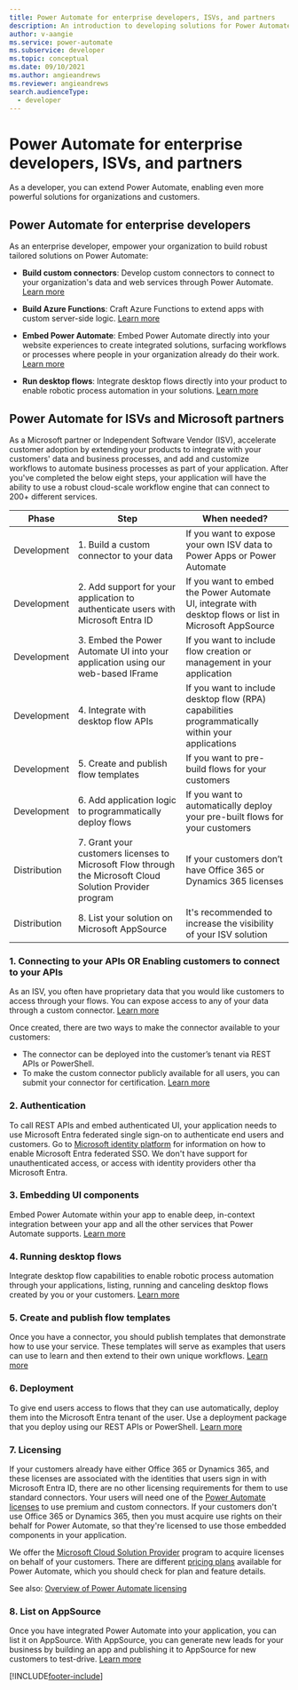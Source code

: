 ```yaml
---
title: Power Automate for enterprise developers, ISVs, and partners
description: An introduction to developing solutions for Power Automate.
author: v-aangie
ms.service: power-automate
ms.subservice: developer
ms.topic: conceptual
ms.date: 09/10/2021
ms.author: angieandrews
ms.reviewer: angieandrews
search.audienceType: 
  - developer
---
```


# Power Automate for enterprise developers, ISVs, and partners

As a developer, you can extend Power Automate, enabling even more powerful solutions for organizations and customers.

## Power Automate for enterprise developers

As an enterprise developer, empower your organization to build robust tailored solutions on Power Automate:

- **Build custom connectors**: Develop custom connectors to connect to your organization's data and web services through Power Automate. [Learn more](/connectors/custom-connectors/)

- **Build Azure Functions**: Craft Azure Functions to extend apps with custom server-side logic. [Learn more](/azure/azure-functions/app-service-export-api-to-powerapps-and-flow)

- **Embed Power Automate**: Embed Power Automate directly into your website experiences to create integrated solutions, surfacing workflows or processes where people in your organization already do their work. [Learn more](embed-flow-dev.md)

- **Run desktop flows**: Integrate desktop flows directly into your product to enable robotic process automation in your solutions. [Learn more](desktop-flow-public-apis.md)

## Power Automate for ISVs and Microsoft partners

As a Microsoft partner or Independent Software Vendor (ISV), accelerate customer adoption by extending your products to integrate with your customers' data and business processes, and add and customize workflows to automate business processes as part of your application. After you've completed the below eight steps, your application will have the ability to use a robust cloud-scale workflow engine that can connect to 200+ different services.

| Phase | Step | When needed? |
| --- | --- | --- |
| Development | 1. Build a custom connector to your data | If you want to expose your own ISV data to Power Apps or Power Automate |
| Development | 2. Add support for your application to authenticate users with Microsoft Entra ID | If you want to embed the Power Automate UI, integrate with desktop flows or list in Microsoft AppSource |
| Development | 3. Embed the Power Automate UI into your application using our web-based IFrame | If you want to include flow creation or management in your application |
| Development | 4. Integrate with desktop flow APIs | If you want to include desktop flow (RPA) capabilities programmatically within your applications |
| Development | 5. Create and publish flow templates | If you want to pre-build flows for your customers |
| Development | 6. Add application logic to programmatically deploy flows | If you want to automatically deploy your pre-built flows for your customers |
| Distribution | 7. Grant your customers licenses to Microsoft Flow through the Microsoft Cloud Solution Provider program | If your customers don’t have Office 365 or Dynamics 365 licenses |
| Distribution | 8. List your solution on Microsoft AppSource | It's recommended to increase the visibility of your ISV solution |

### 1. Connecting to your APIs OR Enabling customers to connect to your APIs

As an ISV, you often have proprietary data that you would like customers to access through your flows. You can expose access to any of your data through a custom connector. [Learn more](/connectors/custom-connectors/)

Once created, there are two ways to make the connector available to your customers:

- The connector can be deployed into the customer’s tenant via REST APIs or PowerShell.
- To make the custom connector publicly available for all users, you can submit your connector for certification. [Learn more](/connectors/custom-connectors/submit-certification)

### 2. Authentication

To call REST APIs and embed authenticated UI, your application needs to use Microsoft Entra federated single sign-on to authenticate end users and customers. Go to [Microsoft identity platform](https://identity.microsoft.com/) for information on how to enable Microsoft Entra federated SSO. We don't have support for unauthenticated access, or access with identity providers other tha Microsoft Entra.

### 3. Embedding UI components

Embed Power Automate within your app to enable deep, in-context integration between your app and all the other services that Power Automate supports. [Learn more](embed-flow-dev.md)

### 4. Running desktop flows

Integrate desktop flow capabilities to enable robotic process automation through your applications, listing, running and canceling desktop flows created by you or your customers. [Learn more](desktop-flow-public-apis.md)

### 5. Create and publish flow templates

Once you have a connector, you should publish templates that demonstrate how to use your service. These templates will serve as examples that users can use to learn and then extend to their own unique workflows. [Learn more](../publish-a-template.md)

### 6. Deployment

To give end users access to flows that they can use automatically, deploy them into the Microsoft Entra tenant of the user. Use a deployment package that you deploy using our REST APIs or PowerShell. [Learn more](/powerapps/administrator/export-import-packages)

### 7. Licensing

If your customers already have either Office 365 or Dynamics 365, and these licenses are associated with the identities that users sign in with Microsoft Entra ID, there are no other licensing requirements for them to use standard connectors. Your users will need one of the [Power Automate licenses](https://make.powerautomate.com/pricing/) to use premium and custom connectors. If your customers don't use Office 365 or Dynamics 365, then you must acquire use rights on their behalf for Power Automate, so that they're licensed to use those embedded components in your application.

We offer the [Microsoft Cloud Solution Provider](https://partner.microsoft.com/cloud-solution-provider) program to acquire licenses on behalf of your customers. There are different [pricing plans](https://make.powerautomate.com/pricing/) available for Power Automate, which you should check for plan and feature details.

See also: [Overview of Power Automate licensing](/power-platform/admin/power-automate-licensing/overview)

### 8. List on AppSource

Once you have integrated Power Automate into your application, you can list it on AppSource. With AppSource, you can generate new leads for your business by building an app and publishing it to AppSource for new customers to test-drive. [Learn more](dev-appsource-test-drive.md)

[!INCLUDE[footer-include](../includes/footer-banner.md)]